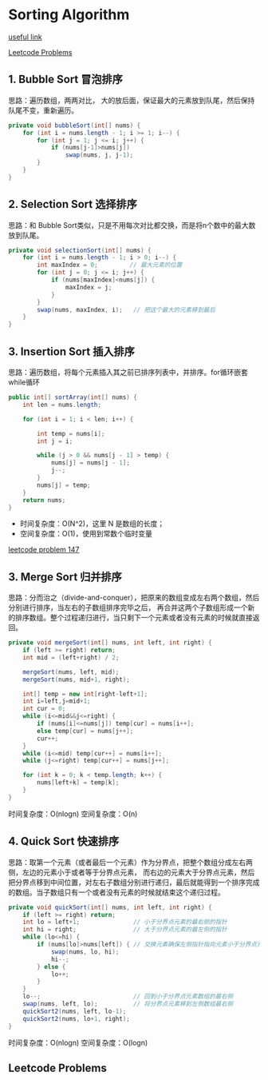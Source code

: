 # Sorting Algorithm

[useful link](https://www.cs.usfca.edu/~galles/visualization/Algorithms.html)

[Leetcode Problems](#Leetcode&nbsp;Problems)

## 1. Bubble Sort 冒泡排序
思路：遍历数组，两两对比， 大的放后面，保证最大的元素放到队尾，然后保持队尾不变，重新遍历。
```java
private void bubbleSort(int[] nums) {
    for (int i = nums.length - 1; i >= 1; i--) { 
        for (int j = 1; j <= i; j++) {
            if (nums[j-1]>nums[j])
                swap(nums, j, j-1);           
        }
    }
}
```

## 2. Selection Sort 选择排序
思路：和 Bubble Sort类似，只是不用每次对比都交换，而是将n个数中的最大数放到队尾。
```java
private void selectionSort(int[] nums) {
    for (int i = nums.length - 1; i > 0; i--) {
        int maxIndex = 0;         // 最大元素的位置
        for (int j = 0; j <= i; j++) {
            if (nums[maxIndex]<nums[j]) {
                maxIndex = j;
            }
        }
        swap(nums, maxIndex, i);   // 把这个最大的元素移到最后
    }
}
```

## 3. Insertion Sort 插入排序
思路：遍历数组，将每个元素插入其之前已排序列表中，并排序。for循环嵌套while循环
```java
public int[] sortArray(int[] nums) {
    int len = nums.length;

    for (int i = 1; i < len; i++) {

        int temp = nums[i];
        int j = i;

        while (j > 0 && nums[j - 1] > temp) {
            nums[j] = nums[j - 1];
            j--;
        }
        nums[j] = temp;
    }
    return nums;
}
```
- 时间复杂度：O(N^2)，这里 N 是数组的长度；
- 空间复杂度：O(1)，使用到常数个临时变量

[leetcode problem 147]()

## 3. Merge Sort 归并排序
思路：分而治之（divide-and-conquer），把原来的数组变成左右两个数组，然后分别进行排序，当左右的子数组排序完毕之后，
再合并这两个子数组形成一个新的排序数组。整个过程递归进行，当只剩下一个元素或者没有元素的时候就直接返回。
```java
private void mergeSort(int[] nums, int left, int right) {  
    if (left >= right) return;
    int mid = (left+right) / 2;

    mergeSort(nums, left, mid);                        
    mergeSort(nums, mid+1, right);

    int[] temp = new int[right-left+1];              
    int i=left,j=mid+1;
    int cur = 0;
    while (i<=mid&&j<=right) {                            
        if (nums[i]<=nums[j]) temp[cur] = nums[i++];
        else temp[cur] = nums[j++];
        cur++;
    }
    while (i<=mid) temp[cur++] = nums[i++];
    while (j<=right) temp[cur++] = nums[j++];

    for (int k = 0; k < temp.length; k++) {          
        nums[left+k] = temp[k];
    }
}
```
时间复杂度：O(nlogn)
空间复杂度：O(n)

## 4. Quick Sort 快速排序

思路：取第一个元素（或者最后一个元素）作为分界点，把整个数组分成左右两侧，左边的元素小于或者等于分界点元素，
而右边的元素大于分界点元素，然后把分界点移到中间位置，对左右子数组分别进行递归，最后就能得到一个排序完成的数组。当子数组只有一个或者没有元素的时候就结束这个递归过程。

```java
private void quickSort(int[] nums, int left, int right) {
    if (left >= right) return;
    int lo = left+1;               // 小于分界点元素的最右侧的指针
    int hi = right;                // 大于分界点元素的最左侧的指针
    while (lo<=hi) {
        if (nums[lo]>nums[left]) { // 交换元素确保左侧指针指向元素小于分界点元素
            swap(nums, lo, hi);
            hi--;
        } else {
            lo++;
        }
    }
    lo--;                          // 回到小于分界点元素数组的最右侧
    swap(nums, left, lo);          // 将分界点元素移到左侧数组最右侧
    quickSort2(nums, left, lo-1);
    quickSort2(nums, lo+1, right);
}
```
时间复杂度：O(nlogn)
空间复杂度：O(logn)

## Leetcode Problems
